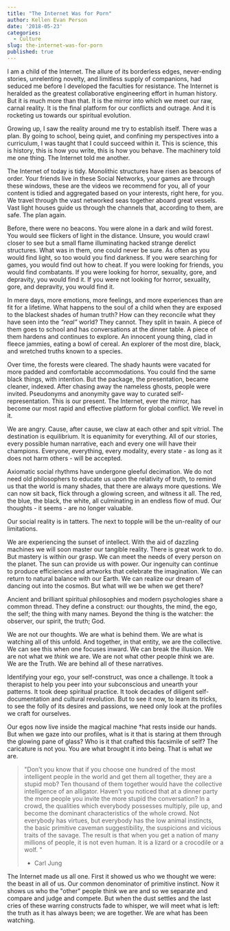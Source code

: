 ```yaml
---
title: "The Internet Was for Porn"
author: Kellen Evan Person
date: '2018-05-23'
categories:
  - Culture
slug: the-internet-was-for-porn
published: true
---
```


I am a child of the Internet. The allure of its borderless edges, never-ending stories, unrelenting novelty, and limitless supply of companions, had seduced me before I developed the faculties for resistance. The Internet is heralded as the greatest collaborative engineering effort in human history.  But it is much more than that. It is the mirror into which we meet our raw, carnal reality. It is the final platform for our conflicts and outrage. And it is rocketing us towards our spiritual evolution.

Growing up, I saw the reality around me try to establish itself. There was a plan. By going to school, being quiet, and confining my perspectives into a curriculum, I was taught that I could succeed within it. This is science, this is history, this is how you write, this is how you behave. The machinery told me one thing. The Internet told me another. 

The Internet of today is tidy. Monolithic structures have risen as beacons of order. Your friends live in these Social Networks, your games are through these windows, these are the videos we recommend for you, all of your content is tidied and aggregated based on your interests, right here, for you. We travel through the vast networked seas together aboard great vessels. Vast light houses guide us through the channels that, according to them, are safe. The plan again.

Before, there were no beacons. You were alone in a dark and wild forest. You would see flickers of light in the distance. Unsure, you would crawl closer to see but a small flame illuminating hacked strange derelict structures. What was in them, one could never be sure. As often as you would find light, so too would you find darkness. If you were searching for games, you would find out how to cheat. If you were looking for friends, you would find combatants. If you were looking for horror, sexuality, gore, and depravity, you would find it. If you were not looking for horror, sexuality, gore, and depravity, you would find it.  

In mere days, more emotions, more feelings, and more experiences than are fit for a lifetime.  What happens to the soul of a child when they are exposed to the blackest shades of human truth? How can they reconcile what they have seen into the _”real”_ world? They cannot. They split in twain. A piece of them goes to school and has conversations at the dinner table. A piece of them hardens and continues to explore. An innocent young thing, clad in fleece jammies, eating a bowl of cereal. An explorer of the most dire, black, and wretched truths known to a species.

Over time, the forests were cleared. The shady haunts were vacated for more padded and comfortable accommodations. You could find the same black things, with intention. But the package, the presentation, became cleaner, indexed. After chasing away the nameless ghosts, people were invited. Pseudonyms and anonymity gave way to curated self-representation. This is our present. The Internet, ever the mirror, has become our most rapid and effective platform for global conflict. We revel in it.

We are angry. Cause, after cause, we claw at each other and spit vitriol. The destination is equilibrium. It is equanimity for everything. All of our stories, every possible human narrative, each and every one will have their champions. Everyone, everything, every modality, every state - as long as it does not harm others - will be accepted. 

Axiomatic social rhythms have undergone gleeful decimation. We do not need old philosophers to educate us upon the relativity of truth, to remind us that the world is many shades, that there are always more questions. We can now sit back, flick through a glowing screen, and witness it all. The red, the blue, the black, the white, all culminating in an endless flow of mud. Our thoughts - it seems - are no longer valuable. 

Our social reality is in tatters. The next to topple will be the un-reality of our limitations. 

We are experiencing the sunset of intellect. With the aid of dazzling machines we will soon master our tangible reality. There is great work to do. But mastery is within our grasp. We can meet the needs of every person on the planet. The sun can provide us with power. Our ingenuity can continue to produce efficiencies and artworks that celebrate the imagination. We can return to natural balance with our Earth. We can realize our dream of dancing out into the cosmos. But what will we be when we get there? 

Ancient and brilliant spiritual philosophies and modern psychologies share a common thread. They define a construct: our thoughts, the mind, the ego, the self; the thing with many names. Beyond the thing is the watcher: the observer, our spirit, the truth; God. 

We are not our thoughts. We are what is behind them. We are what is watching all of this unfold. And together, in that entity, we are the collective. We can see this when one focuses inward. We can break the illusion. We are not what we _think_ we are. We are not what other people _think_ we are. We are the Truth. We are behind all of these narratives.

Identifying your ego, your self-construct, was once a challenge. It took a therapist to help you peer into your subconscious and unearth your patterns. It took deep spiritual practice. It took decades of diligent self-documentation and cultural revolution. But to see it now, to learn its tricks, to see the folly of its desires and passions, we need only look at the profiles we craft for ourselves. 

Our egos now live inside the magical machine †hat rests inside our hands. But when we gaze into our profiles, what is it that is staring at them through the glowing pane of glass? Who is it that crafted this facsimile of self? The caricature is not you. You are what brought it into being. That is what _we_ are.

> "Don’t you know that if you choose one hundred of the most intelligent people in the world and get them all together, they are a stupid mob? Ten thousand of them together would have the collective intelligence of an alligator. Haven’t you noticed that at a dinner party the more people you invite the more stupid the conversation? In a crowd, the qualities which everybody possesses multiply, pile up, and become the dominant characteristics of the whole crowd. Not everybody has virtues, but everybody has the low animal instincts, the basic primitive caveman suggestibility, the suspicions and vicious traits of the savage. The result is that when you get a nation of many millions of people, it is not even human. It is a lizard or a crocodile or a wolf. "
> - Carl Jung

The Internet made us all one. First it showed us who we thought we were: the beast in all of us. Our common denominator of primitive instinct. Now it shows us who the "other" people think we are and so we separate and compare and judge and compete. But when the dust settles and the last cries of these warring constructs fade to whisper, we will meet what is left: the truth as it has always been; we are together. We are what has been watching.